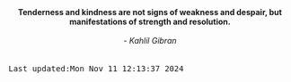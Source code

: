 
<div align="center"><b><span>Tenderness and kindness are not signs of weakness and despair, but manifestations of strength and resolution.</span></b><br><br><i> - Kahlil Gibran</i></div>
<br><br><kbd>Last updated:Mon Nov 11 12:13:37 2024</kbd>